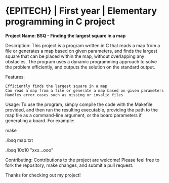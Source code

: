 # {EPITECH} | First year | Elementary programming in C project

**Project Name: BSQ - Finding the largest square in a map**

Description:
This project is a program written in C that reads a map from a file or generates a map based on given parameters, and finds the largest square that can be placed within the map, without overlapping any obstacles. The program uses a dynamic programming approach to solve the problem efficiently, and outputs the solution on the standard output.

Features:

    Efficiently finds the largest square in a map
    Can read a map from a file or generate a map based on given parameters
    Handles error cases such as missing or invalid files

Usage:
To use the program, simply compile the code with the Makefile provided, and then run the resulting executable, providing the path to the map file as a command-line argument, or the board parameters if generating a board. For example:

make

./bsq map.txt

./bsq 10x10 "xxx...ooo"

Contributing:
Contributions to the project are welcome! Please feel free to fork the repository, make changes, and submit a pull request.


Thanks for checking out my project!

